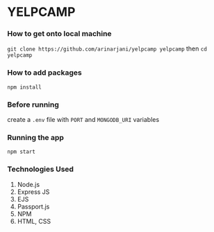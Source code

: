# YELPCAMP

### How to get onto local machine 

`git clone https://github.com/arinarjani/yelpcamp yelpcamp` then
`cd yelpcamp`

### How to add packages

`npm install`

### Before running
create a `.env` file with `PORT` and `MONGODB_URI` variables

### Running the app
`npm start`

### Technologies Used
1. Node.js
2. Express JS
3. EJS
4. Passport.js
5. NPM
6. HTML, CSS

